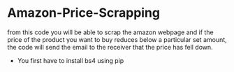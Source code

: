 # Amazon-Price-Scrapping
from this code you will be able to scrap the amazon webpage and if the price of the product you want to buy reduces below a particular set amount, the code will send the email to the receiver that the price has fell down.
 
 * You first have to install bs4 using pip

